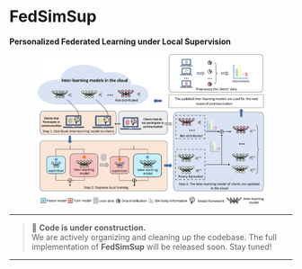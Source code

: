 # FedSimSup

**Personalized Federated Learning under Local Supervision**

<p align="center">
  <img src="pipeline.png" alt="FedSimSup Pipeline" width="80%">
</p>

---

> 🚧 **Code is under construction.**  
> We are actively organizing and cleaning up the codebase. The full implementation of **FedSimSup** will be released soon. Stay tuned!

---

